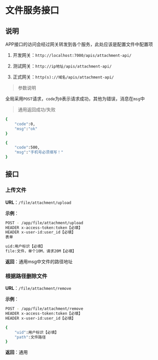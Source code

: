 # 文件服务接口

## 说明

APP接口的访问会经过网关转发到各个服务，此处应该是配置文件中配置项

1. 开发网关：`http://localhost:7000/apis/attachment-api/`

2. 测试网关：`http://ip地址/apis/attachment-api/`

3. 正式网关：`http(s)://域名/apis/attachment-api/`

> 参数说明

全局采用`POST`请求，`code`为`0`表示请求成功，其他为错误，消息在`msg`中

> 通用返回成功/失败

```bash
{
	"code":0,
	"msg":"ok"
}

{
	"code":500,
	"msg":"手机号必须填写！"
}
```

## 接口

### 上传文件

**URL**：`/file/attachment/upload`

**示例**：

```bash
POST - /app/file/attachment/upload
HEADER x-access-token:token【必填】
HEADER x-user-id:user_id【必填】
表单

uid:用户标识【必填】
file:文件，单个10M，请求20M【必填】

```

**返回**：通用msg中文件的路径地址

### 根据路径删除文件

**URL**：`/file/attachment/remove`

**示例**：

```bash
POST - /app/file/attachment/remove
HEADER x-access-token:token【必填】
HEADER x-user-id:user_id【必填】

{
	"uid":用户标识【必填】
	"path":文件路径
}

```

**返回**：通用



